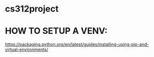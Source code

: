 # cs312project

# HOW TO SETUP A VENV:

https://packaging.python.org/en/latest/guides/installing-using-pip-and-virtual-environments/
